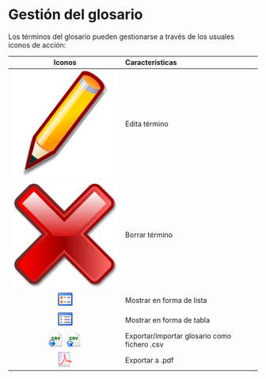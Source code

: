 # Gestión del glosario

Los términos del glosario pueden gestionarse a través de los usuales iconos de acción:

| Iconos | Características |
| :---: | :--- |
| ![](../../.gitbook/assets/graphics244%20%282%29.svg) | Edita término |
| ![](../../.gitbook/assets/graphics369%20%282%29.svg) | Borrar término |
| ![](../../.gitbook/assets/graphics239%20%284%29.png) | Mostrar en forma de lista |
| ![](../../.gitbook/assets/graphics241%20%284%29.png) | Mostrar en forma de tabla |
| ![](../../.gitbook/assets/graphics242%20%284%29.png) ![](../../.gitbook/assets/graphics364%20%284%29.png) | Exportar/importar glosario como fichero .csv |
| ![](../../.gitbook/assets/graphics243%20%284%29.png) | Exportar a .pdf |

